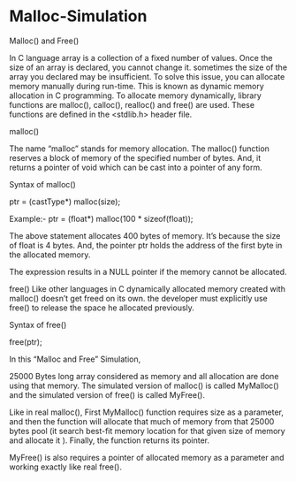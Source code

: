# Malloc-Simulation

Malloc() and Free()

In C language array is a collection of a fixed number of values. Once the size of an array is declared, you cannot change it. sometimes the size of the array you declared may be insufficient. To solve this issue, you can allocate memory manually during run-time. This is known as dynamic memory allocation in C programming. To allocate memory dynamically, library functions are malloc(), calloc(), realloc() and free() are used. These functions are defined in the <stdlib.h> header file.

malloc()

The name “malloc” stands for memory allocation. The malloc() function reserves a block of memory of the specified number of bytes. And, it returns a pointer of void which can be cast into a pointer of any form.

Syntax of malloc()

ptr = (castType*) malloc(size);

Example:-   ptr = (float*) malloc(100 * sizeof(float));

The above statement allocates 400 bytes of memory. It’s because the size of float is 4 bytes. And, the pointer ptr holds the address of the first byte in the allocated memory.

The expression results in a NULL pointer if the memory cannot be allocated.

free()
Like other languages in C dynamically allocated memory created with malloc() doesn’t get freed on its own. the developer must explicitly use free() to release the space he allocated previously.

Syntax of free()

free(ptr);

In this “Malloc and Free” Simulation,

25000 Bytes long array considered as memory and all allocation are done using that memory. The simulated version of malloc() is called MyMalloc() and the simulated version of free() is called MyFree().

Like in real malloc(), First MyMalloc() function requires size as a parameter, and then the function will allocate that much of memory from that 25000 bytes pool (it search best-fit memory location for that given size of memory and allocate it ). Finally, the function returns its pointer.

MyFree() is also requires a pointer of allocated memory as a parameter and working exactly like real free().
